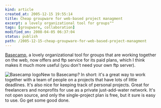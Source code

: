 ```yaml
---
kind: article
created_at: 2005-12-15 19:55:14
title: Cheap groupware for web-based project managment
excerpt: a lovely organizational tool for groups""
tags: [groupware, collaboration]
modified_on: 2008-04-05 06:37:04
status: publish 
path: /2005-12-15-cheap-groupware-for-web-based-project-managment
---
```


<a href="http://www.basecamphq.com">Basecamp</a>, a lovely organizational tool for groups that are working together on the web, now offers and ftp service for its paid plans, which I think makes it much more useful (you don't need your own ftp server). 

<img src='/static/images/basecamplogosmall.jpg' alt='Basecamp logo' />New to Basecamp? In short: it's a great way to work together with a team of people on a projects that have lots of little deadlines. It's also nice for keeping track of personal projects. Great for freelancers and nonprofits for use as a private just-add-water network. It's not open source, and only the single-project plan is free, but it sure is easy to use. Go get some good done. 

